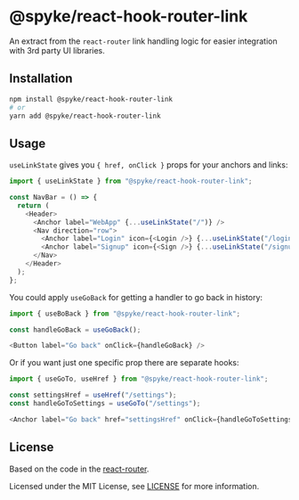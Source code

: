 # @spyke/react-hook-router-link

<!-- [![downloads](https://img.shields.io/npm/dm/@spyke/react-hook-router-link)](https://www.npmjs.com/package/@spyke/react-hook-router-link)
[![ci](https://github.com/the-spyke/spyke-react-hook-router-link/workflows/CI/badge.svg)](https://github.com/the-spyke/spyke-react-hook-router-link/actions?query=workflow%3ACI)
[![codecov](https://codecov.io/gh/the-spyke/spyke-react-hook-router-link/branch/main/graph/badge.svg)](https://codecov.io/gh/the-spyke/spyke-react-hook-router-link)
[![rms](https://img.shields.io/badge/RMS-0.3.0-blue)](https://github.com/the-spyke/rms)
[![license](https://img.shields.io/npm/l/spyke/react-hook-router-link.svg)](https://github.com/the-spyke/spyke-react-hook-router-link/blob/master/LICENSE) -->

An extract from the `react-router` link handling logic for easier integration with 3rd party UI libraries.

## Installation

```sh
npm install @spyke/react-hook-router-link
# or
yarn add @spyke/react-hook-router-link
```

## Usage

`useLinkState` gives you `{ href, onClick }` props for your anchors and links:

```js
import { useLinkState } from "@spyke/react-hook-router-link";

const NavBar = () => {
  return (
    <Header>
      <Anchor label="WebApp" {...useLinkState("/")} />
      <Nav direction="row">
        <Anchor label="Login" icon={<Login />} {...useLinkState("/login")} />
        <Anchor label="Signup" icon={<Sign />} {...useLinkState("/signup")} />
      </Nav>
    </Header>
  );
};
```

You could apply `useGoBack` for getting a handler to go back in history:

```js
import { useBoBack } from "@spyke/react-hook-router-link";

const handleGoBack = useGoBack();

<Button label="Go back" onClick={handleGoBack} />
```

Or if you want just one specific prop there are separate hooks:

```js
import { useGoTo, useHref } from "@spyke/react-hook-router-link";

const settingsHref = useHref("/settings");
const handleGoToSettings = useGoTo("/settings");

<Anchor label="Go back" href="settingsHref" onClick={handleGoToSettings} />
```

## License

Based on the code in the [react-router](https://github.com/ReactTraining/react-router).

Licensed under the MIT License, see [LICENSE](LICENSE) for more information.
